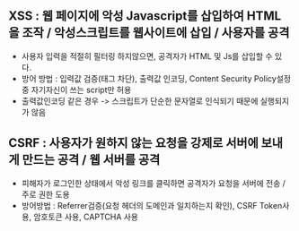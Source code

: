 
## XSS : 웹 페이지에 악성 Javascript를 삽입하여 HTML을 조작 / 악성스크립트를 웹사이트에 삽입 / 사용자를 공격
 - 사용자 입력을  적절히 필터링 하지않으면, 공격자가 HTML 및 Js를 삽입할 수 있다.
 - 방어 방법 : 입력값 검증(<sciprt>태그 차단), 출력값 인코딩, Content Security Policy설정 중 자기자신이 쓰는 script만 허용
 - 출력값인코딩 같은 경우 -> 스크립트가 단순한 문자열로 인식되기 때문에 실행되지가 않음

 ## CSRF : 사용자가 원하지 않는 요청을 강제로 서버에 보내게 만드는 공격 / 웹 서버를 공격
 - 피해자가 로그인한 상태에서 악성 링크를 클릭하면 공격자가 요청을 서버에 전송 /  주로 권한 도용
 - 방어방법 : Referrer검증(요청 헤더의 도메인과 일치하는지 확인), CSRF Token사용, 암호토큰 사용, CAPTCHA 사용
